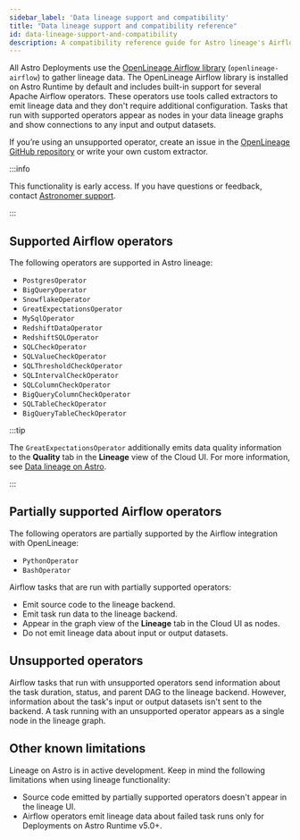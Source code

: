 ```yaml
---
sidebar_label: 'Data lineage support and compatibility'
title: "Data lineage support and compatibility reference"
id: data-lineage-support-and-compatibility
description: A compatibility reference guide for Astro lineage's Airflow support.
---
```


All Astro Deployments use the [OpenLineage Airflow library](https://openlineage.io/integration/apache-airflow/) (`openlineage-airflow`) to gather lineage data. The OpenLineage Airflow library is installed on Astro Runtime by default and includes built-in support for several Apache Airflow operators. These operators use tools called extractors to emit lineage data and they don't require additional configuration. Tasks that run with supported operators appear as nodes in your data lineage graphs and show connections to any input and output datasets.

If you’re using an unsupported operator, create an issue in the [OpenLineage GitHub repository](https://github.com/OpenLineage/OpenLineage) or write your own custom extractor.

:::info

This functionality is early access. If you have questions or feedback, contact [Astronomer support](https://support.astronomer.io/).

:::

## Supported Airflow operators

The following operators are supported in Astro lineage:

- `PostgresOperator`
- `BigQueryOperator`
- `SnowflakeOperator`
- `GreatExpectationsOperator`
- `MySqlOperator`
- `RedshiftDataOperator`
- `RedshiftSQLOperator`
- `SQLCheckOperator`
- `SQLValueCheckOperator`
- `SQLThresholdCheckOperator`
- `SQLIntervalCheckOperator`
- `SQLColumnCheckOperator`
- `BigQueryColumnCheckOperator`
- `SQLTableCheckOperator`
- `BigQueryTableCheckOperator`

:::tip

The `GreatExpectationsOperator` additionally emits data quality information to the **Quality** tab in the **Lineage** view of the Cloud UI. For more information, see [Data lineage on Astro](data-lineage.md).

:::

## Partially supported Airflow operators

The following operators are partially supported by the Airflow integration with OpenLineage:

- `PythonOperator`
- `BashOperator`

Airflow tasks that are run with partially supported operators:

- Emit source code to the lineage backend.
- Emit task run data to the lineage backend.
- Appear in the graph view of the **Lineage** tab in the Cloud UI as nodes.
- Do not emit lineage data about input or output datasets.

## Unsupported operators

Airflow tasks that run with unsupported operators send information about the task duration, status, and parent DAG to the lineage backend. However, information about the task's input or output datasets isn't sent to the backend. A task running with an unsupported operator appears as a single node in the lineage graph.

## Other known limitations

Lineage on Astro is in active development. Keep in mind the following limitations when using lineage functionality:

- Source code emitted by partially supported operators doesn't appear in the lineage UI.
- Airflow operators emit lineage data about failed task runs only for Deployments on Astro Runtime v5.0+.
